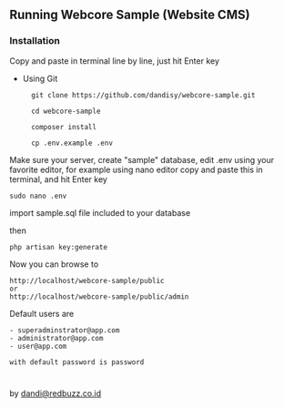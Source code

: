 ## Running Webcore Sample (Website CMS)

### Installation

Copy and paste in terminal line by line, just hit Enter key

* Using Git

        git clone https://github.com/dandisy/webcore-sample.git

        cd webcore-sample

        composer install

        cp .env.example .env

Make sure your server, create "sample" database, edit .env using your favorite editor, 
for example using nano editor copy and paste this in terminal, and hit Enter key

    sudo nano .env

import sample.sql file included to your database

then

    php artisan key:generate

Now you can browse to

    http://localhost/webcore-sample/public
    or
    http://localhost/webcore-sample/public/admin

Default users are

    - superadminstrator@app.com
    - administrator@app.com
    - user@app.com

    with default password is password


#
by dandi@redbuzz.co.id
